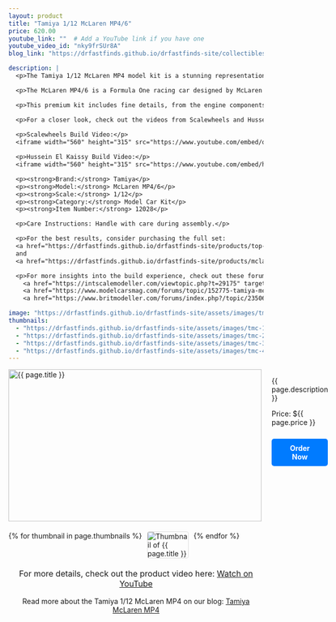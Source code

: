 ```yaml
---
layout: product
title: "Tamiya 1/12 McLaren MP4/6"
price: 620.00
youtube_link: ""  # Add a YouTube link if you have one
youtube_video_id: "nky9frSUr8A"
blog_link: "https://drfastfinds.github.io/drfastfinds-site/collectibles/model%20kits/tamiya/mclaren/mp4/2024/09/25/tamiya-mclaren-mp4.html"

description: |
  <p>The Tamiya 1/12 McLaren MP4 model kit is a stunning representation of the legendary McLaren Formula 1 car. This highly detailed model is perfect for serious model builders and F1 fans alike, offering a 1/12 scale build that captures the technical brilliance and racing spirit of the iconic MP4/6.</p>

  <p>The McLaren MP4/6 is a Formula One racing car designed by McLaren's Neil Oatley, Matthew Jeffreys, David North, David Neilson, Bob Bell, and Mike Gascoyne; powered by the Honda RA121E V12 engine for use in the 1991 Formula One season, with the engine's design and development led by Osamu Goto. It was driven by reigning World Champion, Brazilian Ayrton Senna, and Austria's Gerhard Berger. Ayrton Senna would win his third World Championship in the MP4/6. The MP4/6 was notable for being the last F1 car to win the championship with a manual gearbox and the only F1 car powered by a V12 engine to do so.</p>

  <p>This premium kit includes fine details, from the engine components to the aerodynamic features, providing a realistic and challenging build for experienced modelers.</p>

  <p>For a closer look, check out the videos from Scalewheels and Hussein El Kaissy:</p>
  
  <p>Scalewheels Build Video:</p>
  <iframe width="560" height="315" src="https://www.youtube.com/embed/qmZVwPwAZB0" frameborder="0" allow="accelerometer; autoplay; clipboard-write; encrypted-media; gyroscope; picture-in-picture" allowfullscreen></iframe>

  <p>Hussein El Kaissy Build Video:</p>
  <iframe width="560" height="315" src="https://www.youtube.com/embed/h36-8ZOGRhQ" frameborder="0" allow="accelerometer; autoplay; clipboard-write; encrypted-media; gyroscope; picture-in-picture" allowfullscreen></iframe>

  <p><strong>Brand:</strong> Tamiya</p>
  <p><strong>Model:</strong> McLaren MP4/6</p>
  <p><strong>Scale:</strong> 1/12</p>
  <p><strong>Category:</strong> Model Car Kit</p>
  <p><strong>Item Number:</strong> 12028</p>

  <p>Care Instructions: Handle with care during assembly.</p>

  <p>For the best results, consider purchasing the full set: 
  <a href="https://drfastfinds.github.io/drfastfinds-site/products/top-studio-mp4" target="_blank">Top Studio MP4 Set</a> 
  and 
  <a href="https://drfastfinds.github.io/drfastfinds-site/products/mclaren-mp46-tabu-design" target="_blank">the McLaren MP4/6 Tabu Design Decals</a> to enhance the historical accuracy of your build.</p>

  <p>For more insights into the build experience, check out these forum discussions: 
    <a href="https://intscalemodeller.com/viewtopic.php?t=29175" target="_blank">IntScaleModeller</a>, 
    <a href="https://www.modelcarsmag.com/forums/topic/152775-tamiya-mclaren-mp46-build/" target="_blank">ModelCarsMag</a>, and 
    <a href="https://www.britmodeller.com/forums/index.php?/topic/235060365-tamiya-mclaren-mp46-112/" target="_blank">Britmodeller</a>.</p>

image: "https://drfastfinds.github.io/drfastfinds-site/assets/images/tmc.jpg"
thumbnails:
  - "https://drfastfinds.github.io/drfastfinds-site/assets/images/tmc-1.jpg"
  - "https://drfastfinds.github.io/drfastfinds-site/assets/images/tmc-2.jpg"
  - "https://drfastfinds.github.io/drfastfinds-site/assets/images/tmc-3.jpg"
  - "https://drfastfinds.github.io/drfastfinds-site/assets/images/tmc-4.jpg"
---
```


<div class="product-detail">
    <div class="product-image-box">
        <img class="main-image" src="{{ page.image }}" alt="{{ page.title }}">
    </div>
    <div class="product-text">
        <p>{{ page.description }}</p>
        <p>Price: ${{ page.price }}</p>
        <a href="{{ site.baseurl }}/order" class="buy-now">Order Now</a>
    </div>
</div>

<div class="thumbnail-carousel">
    {% for thumbnail in page.thumbnails %}
    <img class="thumbnail" src="{{ thumbnail }}" alt="Thumbnail of {{ page.title }}">
    {% endfor %}
</div>

<div style="text-align: center;">
    <p class="youtube-link">For more details, check out the product video here: 
        <a href="{{ page.youtube_link }}" target="_blank">Watch on YouTube</a>
    </p>
    <p>Read more about the Tamiya 1/12 McLaren MP4 on our blog: 
        <a href="https://drfastfinds.github.io/drfastfinds-site/collectibles/model%20kits/tamiya/mclaren/mp4/2024/09/25/tamiya-mclaren-mp4.html">Tamiya McLaren MP4</a>
    </p>
</div>

<style>
.product-detail {
    display: flex;
    align-items: flex-start;
    gap: 20px;
    margin-bottom: 20px;
}

.product-image-box {
    flex-shrink: 0;
    width: 500px; 
    height: 300px; 
    overflow: hidden; 
}

.main-image {
    width: 100%; 
    height: 100%; 
    object-fit: contain; 
    display: block;
}

.product-text {
    max-width: 400px;
    flex-grow: 1;
}

.thumbnail-carousel {
    margin-top: 20px;
    display: flex;
    flex-wrap: wrap; 
    gap: 10px;
    justify-content: flex-start;
}

.thumbnail {
    max-width: 80px;
    cursor: pointer;
    border: 1px solid #ddd;
    border-radius: 4px;
}

.youtube-link {
    text-align: center;
    margin-top: 20px;
    font-size: 16px;
}

.buy-now {
    display: inline-block;
    padding: 10px 20px;
    margin-top: 10px;
    background-color: #007bff;
    color: #fff;
    text-decoration: none;
    border-radius: 5px;
    font-weight: bold;
    text-align: center;
}

.buy-now:hover {
    background-color: #0056b3;
}
</style>

<script>
document.addEventListener('DOMContentLoaded', function() {
    const mainImage = document.querySelector('.main-image');
    const thumbnails = document.querySelectorAll('.thumbnail');

    thumbnails.forEach(thumbnail => {
        thumbnail.addEventListener('click', function() {
            mainImage.src = this.src;
        });
    });
});
</script>

